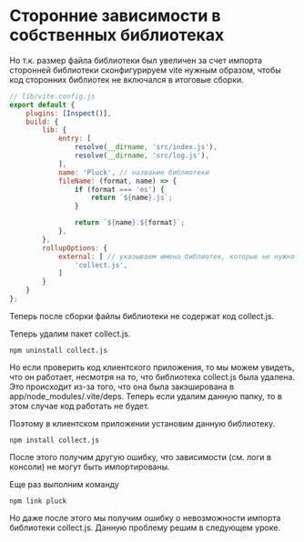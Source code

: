 # Сторонние зависимости в собственных библиотеках

Но т.к. размер файла библиотеки был увеличен за счет импорта сторонней библиотеки сконфигурируем vite нужным образом, чтобы код сторонних библиотек не включался в итоговые сборки.

```js
// lib/vite.config.js
export default {
    plugins: [Inspect()],
    build: {
        lib: {
            entry: [
                resolve(__dirname, 'src/index.js'),
                resolve(__dirname, 'src/log.js'),
            ],
            name: 'Pluck', // название библиотеки
            fileName: (format, name) => {
                if (format === 'es') {
                    return `${name}.js`;
                }

                return `${name}.${format}`;
            },
        },
        rollupOptions: {
            external: [ // указываем имена библиотек, которые не нужно включать в сборку
                'collect.js',
            ]
        }
    }
};
```

Теперь после сборки файлы библиотеки не содержат код collect.js.

Теперь удалим пакет collect.js.

```
npm uninstall collect.js
```

Но если проверить код клиентского приложения, то мы можем увидеть, что он работает, несмотря на то, что библиотека collect.js была удалена. Это происходит из-за того, что она была закэширована в app/node_modules/.vite/deps. Теперь если удалим данную папку, то в этом случае код работать не будет.

Поэтому в клиентском приложении установим данную библиотеку.

```
npm install collect.js
```

После этого получим другую ошибку, что зависимости (см. логи в консоли) не могут быть импортированы.

Еще раз выполним команду

```
npm link pluck
```

Но даже после этого мы получим ошибку о невозможности импорта библиотеки collect.js. Данную проблему решим в следующем уроке.